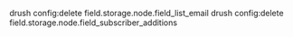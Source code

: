 drush config:delete field.storage.node.field_list_email
drush config:delete field.storage.node.field_subscriber_additions
